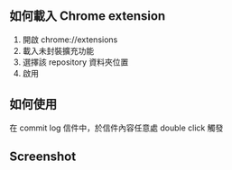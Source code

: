
## 如何載入 Chrome extension

1. 開啟 chrome://extensions
2. 載入未封裝擴充功能
3. 選擇該 repository 資料夾位置
4. 啟用


## 如何使用 
在 commit log 信件中，於信件內容任意處 double click 觸發

## Screenshot
